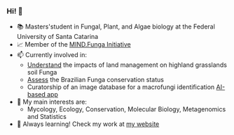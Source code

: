 ### Hi! :wave:

- :books: Masters'student in Fungal, Plant, and Algae biology at the Federal University of Santa Catarina
- :chart_with_upwards_trend: Member of the [MIND.Funga Initiative](https://mindfunga.ufsc.br/?lang=en)
- :mailbox: Currently involved in: 
	- [Understand](https://mindfunga.ufsc.br/os-efeitos-do-manejo-tradicional-na-funga-do-pnsj/?lang=en) the impacts of land management on highland grasslands soil Funga
	- [Assess](https://mindfunga.ufsc.br/mind-funga-redlist/?lang=en) the Brazilian Funga conservation status
	- Curatorship of an image database for a macrofungi identification [AI-based app](https://mindfunga.ufsc.br/nossos-projetos/pronem-funga-matas-nebulares/?lang=en)
- :pushpin: My main interests are: 
	- Mycology, Ecology, Conservation, Molecular Biology, Metagenomics and Statistics
- :telescope: Always learning!
  Check my work at [my website](https://www.kelmermartinscunha.com)

<!---
kelmermcunha/kelmermcunha is a ✨ special ✨ repository because its `README.md` (this file) appears on your GitHub profile.
You can click the Preview link to take a look at your changes.
--->

